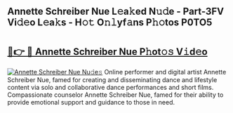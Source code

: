 ## Annette Schreiber Nue L𝚎a𝚔ed N𝚞𝚍e - Part-3FV Vi𝚍𝚎o L𝚎a𝚔s - H𝚘𝚝 O𝚗𝚕yf𝚊ns P𝚑𝚘tos P0TO5

# <h2><a href="http://kff1bva.oniu.top/?m=Annette+Schreiber+Nue">🔗👉 🔴 Annette Schreiber Nue P𝚑ot𝚘𝚜 V𝚒d𝚎o</a></h2>

[![Annette Schreiber Nue Nu𝚍e𝚜](https://i.imgur.com/0qMVB7G.gif)](http://kff1bva.oniu.top/?m=Annette+Schreiber+Nue)
Online performer and digital artist Annette Schreiber Nue, famed for creating and disseminating dance and lifestyle content via solo and collaborative dance performances and short films. Compassionate counselor Annette Schreiber Nue, famed for their ability to provide emotional support and guidance to those in need.  
